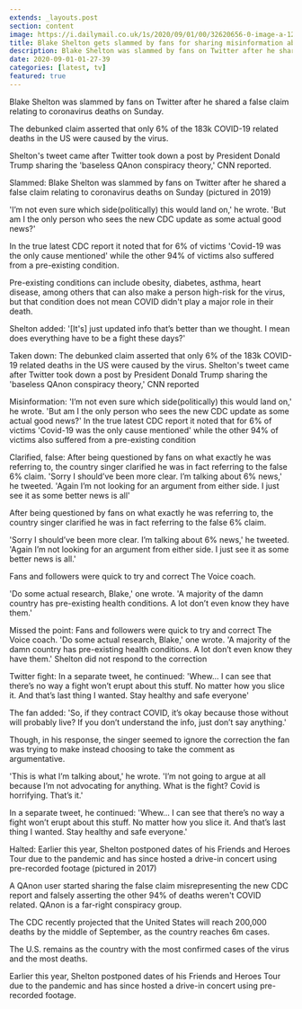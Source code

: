 ```yaml
---
extends: _layouts.post
section: content
image: https://i.dailymail.co.uk/1s/2020/09/01/00/32620656-0-image-a-12_1598916186208.jpg 
title: Blake Shelton gets slammed by fans for sharing misinformation about COVID related deaths 
description: Blake Shelton was slammed by fans on Twitter after he shared a false claim relating to coronavirus deaths. 
date: 2020-09-01-01-27-39 
categories: [latest, tv] 
featured: true 
--- 
```

Blake Shelton was slammed by fans on Twitter after he shared a false claim relating to coronavirus deaths on Sunday. 

The debunked claim asserted that only 6% of the 183k COVID-19 related deaths in the US were caused by the virus. 

Shelton's tweet came after Twitter took down a post by President Donald Trump sharing the 'baseless QAnon conspiracy theory,' CNN reported. 

Slammed: Blake Shelton was slammed by fans on Twitter after he shared a false claim relating to coronavirus deaths on Sunday (pictured in 2019)

'I’m not even sure which side(politically) this would land on,' he wrote. 'But am I the only person who sees the new CDC update as some actual good news?'  

In the true latest CDC report it noted that for 6% of victims 'Covid-19 was the only cause mentioned' while the other 94% of victims also suffered from a pre-existing condition. 

Pre-existing conditions can include obesity, diabetes, asthma, heart disease, among others that can also make a person high-risk for the virus, but that condition does not mean COVID didn't play a major role in their death.  

Shelton added: '[It's] just updated info that’s better than we thought. I mean does everything have to be a fight these days?'

Taken down: The debunked claim asserted that only 6% of the 183k COVID-19 related deaths in the US were caused by the virus. Shelton's tweet came after Twitter took down a post by President Donald Trump sharing the 'baseless QAnon conspiracy theory,' CNN reported 

Misinformation: 'I’m not even sure which side(politically) this would land on,' he wrote. 'But am I the only person who sees the new CDC update as some actual good news?' In the true latest CDC report it noted that for 6% of victims 'Covid-19 was the only cause mentioned' while the other 94% of victims also suffered from a pre-existing condition 

Clarified, false: After being questioned by fans on what exactly he was referring to, the country singer clarified he was in fact referring to the false 6% claim. 'Sorry I should’ve been more clear. I’m talking about 6% news,' he tweeted. 'Again I’m not looking for an argument from either side. I just see it as some better news is all' 

After being questioned by fans on what exactly he was referring to, the country singer clarified he was in fact referring to the false 6% claim. 

'Sorry I should’ve been more clear. I’m talking about 6% news,' he tweeted. 'Again I’m not looking for an argument from either side. I just see it as some better news is all.'

Fans and followers were quick to try and correct The Voice coach.  

'Do some actual research, Blake,' one wrote. 'A majority of the damn country has pre-existing health conditions. A lot don’t even know they have them.' 

Missed the point: Fans and followers were quick to try and correct The Voice coach. 'Do some actual research, Blake,' one wrote. 'A majority of the damn country has pre-existing health conditions. A lot don’t even know they have them.' Shelton did not respond to the correction 

Twitter fight: In a separate tweet, he continued: 'Whew... I can see that there’s no way a fight won’t erupt about this stuff. No matter how you slice it. And that’s last thing I wanted. Stay healthy and safe everyone' 

The fan added: 'So, if they contract COVID, it’s okay because those without will probably live? If you don’t understand the info, just don’t say anything.' 

Though, in his response, the singer seemed to ignore the correction the fan was trying to make instead choosing to take the comment as argumentative. 

'This is what I’m talking about,' he wrote. 'I’m not going to argue at all because I’m not advocating for anything. What is the fight? Covid is horrifying. That’s it.' 

In a separate tweet, he continued: 'Whew... I can see that there’s no way a fight won’t erupt about this stuff. No matter how you slice it. And that’s last thing I wanted. Stay healthy and safe everyone.'

Halted: Earlier this year, Shelton postponed dates of his Friends and Heroes Tour due to the pandemic and has since hosted a drive-in concert using pre-recorded footage (pictured in 2017)

A QAnon user started sharing the false claim misrepresenting the new CDC report and falsely asserting the other 94% of deaths weren't COVID related. QAnon is a far-right conspiracy group. 

The CDC recently projected that the United States will reach 200,000 deaths by the middle of September, as the country reaches 6m cases. 

The U.S. remains as the country with the most confirmed cases of the virus and the most deaths.  

Earlier this year, Shelton postponed dates of his Friends and Heroes Tour due to the pandemic and has since hosted a drive-in concert using pre-recorded footage.   

